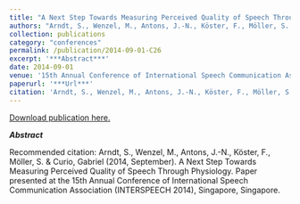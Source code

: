 ```yaml
---
title: "A Next Step Towards Measuring Perceived Quality of Speech Through Physiology."
authors: "Arndt, S., Wenzel, M., Antons, J.-N., Köster, F., Möller, S. & Curio, Gabriel"
collection: publications
category: "conferences"
permalink: /publication/2014-09-01-C26
excerpt: '***Abstract***'
date: 2014-09-01
venue: '15th Annual Conference of International Speech Communication Association'
paperurl: '***Url***'
citation: 'Arndt, S., Wenzel, M., Antons, J.-N., Köster, F., Möller, S. &amp; Curio, Gabriel (2014, September). A Next Step Towards Measuring Perceived Quality of Speech Through Physiology. Paper presented at the 15th Annual Conference of International Speech Communication Association (INTERSPEECH 2014), Singapore, Singapore.'
---
```


<a href='***Url***'>Download publication here.</a>

***Abstract***

Recommended citation: Arndt, S., Wenzel, M., Antons, J.-N., Köster, F., Möller, S. & Curio, Gabriel (2014, September). A Next Step Towards Measuring Perceived Quality of Speech Through Physiology. Paper presented at the 15th Annual Conference of International Speech Communication Association (INTERSPEECH 2014), Singapore, Singapore.